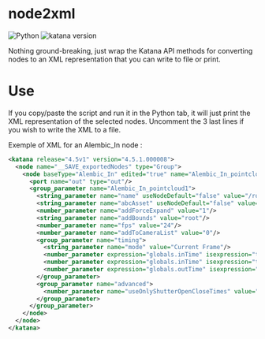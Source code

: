 # node2xml

![Python](https://img.shields.io/badge/Python-2+-4f4f4f?labelColor=FED142&logo=python)
![katana version](https://img.shields.io/badge/Katana-any-4f4f4f?labelColor=111111&logo=katana&logoColor=FCB123)

Nothing ground-breaking, just wrap the Katana API methods for converting nodes
to an XML representation that you can write to file or print.

# Use

If you copy/paste the script and run it in the Python tab, it will just print
the XML representation of the selected nodes.
Uncomment the 3 last lines if you wish to write the XML to a file.

Exemple of XML for an Alembic_In node :

```xml
<katana release="4.5v1" version="4.5.1.000008">
  <node name="__SAVE_exportedNodes" type="Group">
    <node baseType="Alembic_In" edited="true" name="Alembic_In_pointcloud1" ns_errorGlow="0.0" ns_fromContext="legacy" ns_viewState="2.0" selected="true" type="Alembic_In" x="-2048.0" y="880.0">
      <port name="out" type="out"/>
      <group_parameter name="Alembic_In_pointcloud1">
        <string_parameter name="name" useNodeDefault="false" value="/root/world/geo/asset/pointcloud"/>
        <string_parameter name="abcAsset" useNodeDefault="false" value="someparth/instancingDemo.pointcloud.0004.abc"/>
        <number_parameter name="addForceExpand" value="1"/>
        <string_parameter name="addBounds" value="root"/>
        <number_parameter name="fps" value="24"/>
        <number_parameter name="addToCameraList" value="0"/>
        <group_parameter name="timing">
          <string_parameter name="mode" value="Current Frame"/>
          <number_parameter expression="globals.inTime" isexpression="true" name="holdTime"/>
          <number_parameter expression="globals.inTime" isexpression="true" name="inTime"/>
          <number_parameter expression="globals.outTime" isexpression="true" name="outTime"/>
        </group_parameter>
        <group_parameter name="advanced">
          <number_parameter name="useOnlyShutterOpenCloseTimes" value="0"/>
        </group_parameter>
      </group_parameter>
    </node>
  </node>
</katana>
```